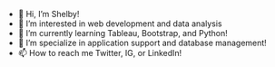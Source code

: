 - 👋 Hi, I’m Shelby!
- 👀 I’m interested in web development and data analysis 
- 🌱 I’m currently learning Tableau, Bootstrap, and Python!
- 💞️ I’m specialize in application support and database management!
- 📫 How to reach me Twitter, IG, or LinkedIn! 
